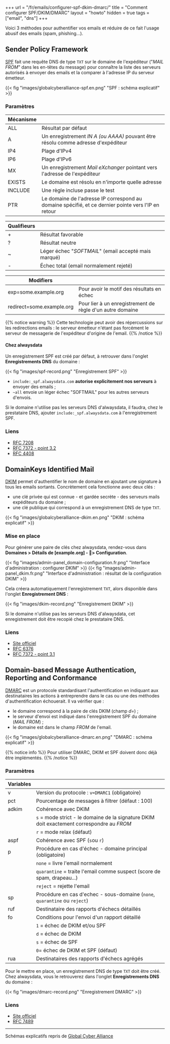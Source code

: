 +++
url = "/fr/emails/configurer-spf-dkim-dmarc/"
title = "Comment configurer SPF/DKIM/DMARC"
layout = "howto"
hidden = true
tags = ["email", "dns"]
+++

Voici 3 méthodes pour authentifier vos emails et réduire de ce fait l'usage abusif des emails (spam, phishing...). 

## Sender Policy Framework
[SPF](https://fr.wikipedia.org/wiki/Sender_Policy_Framework) fait une requête DNS de type `TXT` sur le domaine de l'expéditeur \("_MAIL FROM_" dans les en-têtes du message) pour connaître la liste des serveurs autorisés à envoyer des emails et la comparer à l'adresse IP du serveur émetteur.

{{< fig "images/globalcyberalliance-spf.en.png" "SPF : schéma explicatif" >}}

### Paramètres

|Mécanisme                |                                                                                                   |
|-------------------------|---------------------------------------------------------------------------------------------------|
|ALL                      |Résultat par défaut                                                                                |
|A                        |Un enregistrement _IN A (ou AAAA)_ pouvant être résolu comme adresse d'expéditeur                  |
|IP4                      |Plage d'IPv4                                                                                       |
|IP6                      |Plage d'IPv6                                                                                       |
|MX                       |Un enregistrement _Mail eXchanger_ pointant vers l'adresse de l'expéditeur                         |
|EXISTS                   |Le domaine est résolu en n'importe quelle adresse                                                  |
|INCLUDE                  |Une règle incluse passe le test                                                                    |
|PTR                      |Le domaine de l'adresse IP correspond au domaine spécifié, et ce dernier pointe vers l'IP en retour|

|Qualifieurs              |                                                                                                   |
|-------------------------|---------------------------------------------------------------------------------------------------|
|+                        |Résultat favorable                                                                                 |
|?                        |Résultat neutre                                                                                    |
|~                        |Léger échec "_SOFTMAIL_" (email accepté mais marqué)                                               |
|-                        |Échec total (email normalement rejeté)                                                             |

|Modifiers                |                                                                                                   |
|-------------------------|---------------------------------------------------------------------------------------------------|
|exp=some.example.org     |Pour avoir le motif des résultats en échec                                                         |
|redirect=some.example.org|Pour lier à un enregistrement de règle d'un autre domaine                                          |

{{% notice warning %}}
Cette technologie peut avoir des répercussions sur les redirections emails : le serveur émetteur n'étant pas forcément le serveur de messagerie de l'expéditeur d'origine de l'email.
{{% /notice %}}

#### Chez alwaysdata

Un enregistrement SPF est créé par défaut, à retrouver dans l'onglet **Enregistrements DNS** du domaine :

{{< fig "images/spf-record.png" "Enregistrement SPF" >}}

- `include:_spf.alwaysdata.com` **autorise explicitement nos serveurs** à envoyer des emails ;
- `~all` envoie un léger échec "SOFTMAIL" pour les autres serveurs d'envois.

Si le domaine n'utilise pas les serveurs DNS d'alwaysdata, il faudra, chez le prestataire DNS, ajouter `include:_spf.alwaysdata.com` à l'enregistrement SPF.

### Liens

- [RFC 7208](https://tools.ietf.org/html/rfc7208)
- [RFC 7372 - point 3.2](https://tools.ietf.org/html/rfc7372)
- [RFC 4408](https://tools.ietf.org/html/rfc4408)

## DomainKeys Identified Mail

[DKIM](https://fr.wikipedia.org/wiki/DomainKeys_Identified_Mail) permet d'authentifier le nom de domaine en ajoutant une signature à tous les emails sortants. Concrètement cela fonctionne avec deux clés :

- une clé privée qui est connue - et gardée secrète - des serveurs mails expéditeurs du domaine ;
- une clé publique qui correspond à un enregistrement DNS de type `TXT`.

{{< fig "images/globalcyberalliance-dkim.en.png" "DKIM : schéma explicatif" >}}

### Mise en place

Pour générer une paire de clés chez alwaysdata, rendez-vous dans **Domaines > Détails de [example.org] - 🔎> Configuration**.

{{< fig "images/admin-panel_domain-configuration.fr.png" "Interface d'administration : configurer DKIM" >}}
{{< fig "images/admin-panel_dkim.fr.png" "Interface d'administration : résultat de la configuration DKIM" >}}

Cela créera automatiquement l'enregistrement `TXT`, alors disponible dans l'onglet **Enregistrement DNS** :

{{< fig "images/dkim-record.png" "Enregistrement DKIM" >}}

Si le domaine n'utilise pas les serveurs DNS d'alwaysdata, cet enregistrement doit être recopié chez le prestataire DNS.

### Liens

- [Site officiel](http://www.dkim.org)
- [RFC 6376](https://tools.ietf.org/html/rfc6376)
- [RFC 7372 - point 3.1](https://tools.ietf.org/html/rfc7372)

## Domain-based Message Authentication, Reporting and Conformance

[DMARC](https://fr.wikipedia.org/wiki/DMARC) est un protocole standardisant l'authentification en indiquant aux destinataires les actions à entreprendre dans le cas ou une des méthodes d'authentification échouerait. Il va vérifier que :

- le domaine correspond à la paire de clés DKIM (champ _d=_) ;
- le serveur d'envoi est indiqué dans l'enregistrement SPF du domaine (_MAIL FROM_) ;
- le domaine est dans le champ _FROM_ de l'email.

{{< fig "images/globalcyberalliance-dmarc.en.png" "DMARC : schéma explicatif" >}}

{{% notice info %}}
Pour utiliser DMARC, DKIM et SPF doivent donc déjà être implémentés.
{{% /notice %}}

### Paramètres

|Variables|                                                                                          |
|---------|------------------------------------------------------------------------------------------|
|v        |Version du protocole : `v=DMARC1` (obligatoire)                                           |
|pct      |Pourcentage de messages à filtrer (défaut : 100)                                          |
|adkim    |Cohérence avec DKIM                                                                       |
|         |`s` = mode strict - le domaine de la signature DKIM doit exactement correspondre au _FROM_|
|         |`r` = mode relax (défaut)                                                                 |
|aspf     |Cohérence avec SPF (`s`ou `r`)                                                            |
|p        |Procédure en cas d'échec - domaine principal (obligatoire)                                |
|         |`none` = livre l'email normalement                                                        |
|         |`quarantine` = traite l'email comme suspect (score de spam, drapeau...)                   |
|         |`reject` = rejette l'email                                                                |
|sp       |Procédure en cas d'echec - sous-domaine (`none`, `quarantine` ou `reject`)                |
|ruf      |Destinataire des rapports d'échecs détaillés                                              |
|fo       |Conditions pour l'envoi d'un rapport détaillé                                             |
|         |`1` = échec de DKIM et/ou SPF                                                             |
|         |`d` = échec de DKIM                                                                       |
|         |`s` = échec de SPF                                                                        |
|         |`0`= échec de DKIM et SPF (défaut)                                                        |
|rua      |Destinataires des rapports d'échecs agrégés                                               |

Pour le mettre en place, un enregistrement DNS de type `TXT` doit être créé. Chez alwaysdata, vous le retrouverez dans l'onglet **Enregistrements DNS** du domaine :

{{< fig "images/dmarc-record.png" "Enregistrement DMARC" >}}

### Liens

- [Site officiel](https://dmarc.org/)
- [RFC 7489](https://tools.ietf.org/html/rfc7489)

-----

Schémas explicatifs repris de [Global Cyber Alliance](https://dmarc.globalcyberalliance.org/)

